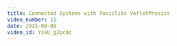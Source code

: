 ```yaml
---
title: Connected Systems with Toxiclibs VerletPhysics
video_number: 15
date: 2015-08-08
video_id: YskU_gJpc0c
---
```

